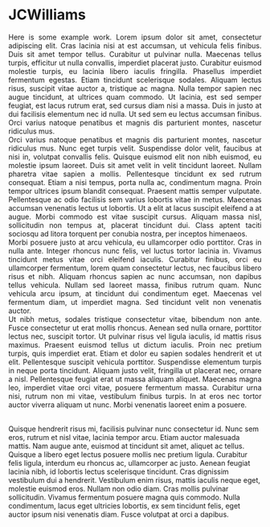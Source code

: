 # JCWilliams
<p align="justify"> Here is some example work. Lorem ipsum dolor sit amet, consectetur adipiscing elit. Cras lacinia nisi at est accumsan, ut vehicula felis finibus. Duis sit amet tempor tellus. Curabitur ut pulvinar nulla. Maecenas tellus turpis, efficitur ut nulla convallis, imperdiet placerat justo. Curabitur euismod molestie turpis, eu lacinia libero iaculis fringilla. Phasellus imperdiet fermentum egestas. Etiam tincidunt scelerisque sodales. Aliquam lectus risus, suscipit vitae auctor a, tristique ac magna. Nulla tempor sapien nec augue tincidunt, at ultrices quam commodo. Ut lacinia, est sed semper feugiat, est lacus rutrum erat, sed cursus diam nisi a massa. Duis in justo at dui facilisis elementum nec id nulla. Ut sed sem eu lectus accumsan finibus. Orci varius natoque penatibus et magnis dis parturient montes, nascetur ridiculus mus.
<br>Orci varius natoque penatibus et magnis dis parturient montes, nascetur ridiculus mus. Nunc eget turpis velit. Suspendisse dolor velit, faucibus at nisi in, volutpat convallis felis. Quisque euismod elit non nibh euismod, eu molestie ipsum laoreet. Duis sit amet velit in velit tincidunt laoreet. Nullam pharetra vitae sapien a mollis. Pellentesque tincidunt ex sed rutrum consequat. Etiam a nisi tempus, porta nulla ac, condimentum magna. Proin tempor ultrices ipsum blandit consequat. Praesent mattis semper vulputate. Pellentesque ac odio facilisis sem varius lobortis vitae in metus. Maecenas accumsan venenatis lectus ut lobortis. Ut a elit at lacus suscipit eleifend a at augue. Morbi commodo est vitae suscipit cursus. Aliquam massa nisl, sollicitudin non tempus at, placerat tincidunt dui. Class aptent taciti sociosqu ad litora torquent per conubia nostra, per inceptos himenaeos.
<br>Morbi posuere justo at arcu vehicula, eu ullamcorper odio porttitor. Cras in nulla ante. Integer rhoncus nunc felis, vel luctus tortor lacinia in. Vivamus tincidunt metus vitae orci eleifend iaculis. Curabitur finibus, orci eu ullamcorper fermentum, lorem quam consectetur lectus, nec faucibus libero risus et nibh. Aliquam rhoncus sapien ac nunc accumsan, non dapibus tellus vehicula. Nullam sed laoreet massa, finibus rutrum quam. Nunc vehicula arcu ipsum, at tincidunt dui condimentum eget. Maecenas vel fermentum diam, ut imperdiet magna. Sed tincidunt velit non venenatis auctor.
<br>Ut nibh metus, sodales tristique consectetur vitae, bibendum non ante. Fusce consectetur ut erat mollis rhoncus. Aenean sed nulla ornare, porttitor lectus nec, suscipit tortor. Ut pulvinar risus vel ligula iaculis, id mattis risus maximus. Praesent euismod tellus ut dictum iaculis. Proin nec pretium turpis, quis imperdiet erat. Etiam et dolor eu sapien sodales hendrerit et ut elit. Pellentesque suscipit vehicula porttitor. Suspendisse elementum turpis in neque porta tincidunt. Aliquam justo velit, fringilla ut placerat nec, ornare a nisl. Pellentesque feugiat erat ut massa aliquam aliquet. Maecenas magna leo, imperdiet vitae orci vitae, posuere fermentum massa. Curabitur urna nisi, rutrum non mi vitae, vestibulum finibus turpis. In at eros nec tortor auctor viverra aliquam ut nunc. Morbi venenatis laoreet enim a posuere.

<br>Quisque hendrerit risus mi, facilisis pulvinar nunc consectetur id. Nunc sem eros, rutrum et nisl vitae, lacinia tempor arcu. Etiam auctor malesuada mattis. Nam augue ante, euismod at tincidunt sit amet, aliquet ac tellus. Quisque a libero eget lectus posuere mollis nec pretium ligula. Curabitur felis ligula, interdum eu rhoncus ac, ullamcorper ac justo. Aenean feugiat lacinia nibh, id lobortis lectus scelerisque tincidunt. Cras dignissim vestibulum dui a hendrerit. Vestibulum enim risus, mattis iaculis neque eget, molestie euismod eros. Nullam non odio diam. Cras mollis pulvinar sollicitudin. Vivamus fermentum posuere magna quis commodo. Nulla condimentum, lacus eget ultricies lobortis, ex sem tincidunt felis, eget auctor ipsum nisi venenatis diam. Fusce volutpat at orci a dapibus.
</p>




